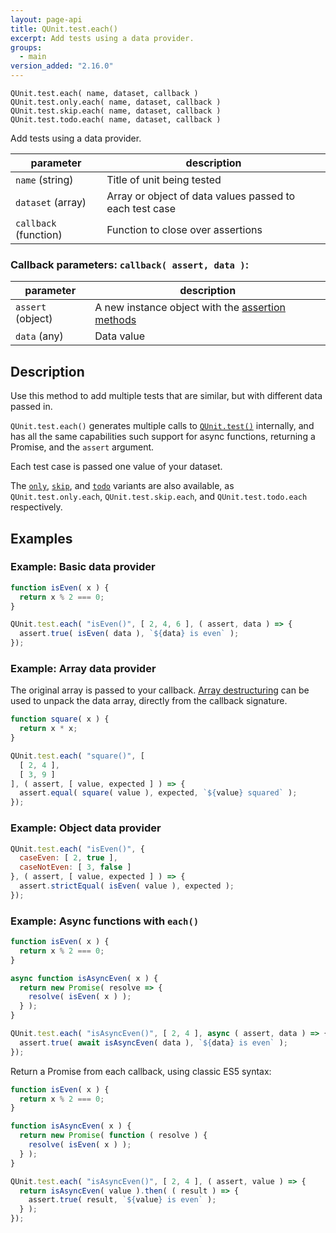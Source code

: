 ```yaml
---
layout: page-api
title: QUnit.test.each()
excerpt: Add tests using a data provider.
groups:
  - main
version_added: "2.16.0"
---
```


`QUnit.test.each( name, dataset, callback )`<br>
`QUnit.test.only.each( name, dataset, callback )`<br>
`QUnit.test.skip.each( name, dataset, callback )`<br>
`QUnit.test.todo.each( name, dataset, callback )`

Add tests using a data provider.

| parameter | description |
|-----------|-------------|
| `name` (string) | Title of unit being tested |
| `dataset` (array) | Array or object of data values passed to each test case |
| `callback` (function) | Function to close over assertions |

### Callback parameters: `callback( assert, data )`:

| parameter | description |
|-----------|-------------|
| `assert` (object) | A new instance object with the [assertion methods](../assert/index.md) |
| `data` (any) | Data value |

## Description

Use this method to add multiple tests that are similar, but with different data passed in.

`QUnit.test.each()` generates multiple calls to [`QUnit.test()`](./test.md) internally, and has all the same capabilities such support for async functions, returning a Promise, and the `assert` argument.

Each test case is passed one value of your dataset.

The [`only`](./test.only.md), [`skip`](./test.skip.md), and [`todo`](./test.todo.md) variants are also available, as `QUnit.test.only.each`, `QUnit.test.skip.each`, and `QUnit.test.todo.each` respectively.

## Examples

### Example: Basic data provider

```js
function isEven( x ) {
  return x % 2 === 0;
}

QUnit.test.each( "isEven()", [ 2, 4, 6 ], ( assert, data ) => {
  assert.true( isEven( data ), `${data} is even` );
});
```

### Example: Array data provider

The original array is passed to your callback. [Array destructuring](https://developer.mozilla.org/en-US/docs/Web/JavaScript/Reference/Operators/Destructuring_assignment) can be used to unpack the data array, directly from the callback signature.


```js
function square( x ) {
  return x * x;
}

QUnit.test.each( "square()", [
  [ 2, 4 ],
  [ 3, 9 ]
], ( assert, [ value, expected ] ) => {
  assert.equal( square( value ), expected, `${value} squared` );
});
```

### Example: Object data provider

```js
QUnit.test.each( "isEven()", {
  caseEven: [ 2, true ],
  caseNotEven: [ 3, false ]
}, ( assert, [ value, expected ] ) => {
  assert.strictEqual( isEven( value ), expected );
});
```

### Example: Async functions with `each()`

```js
function isEven( x ) {
  return x % 2 === 0;
}

async function isAsyncEven( x ) {
  return new Promise( resolve => {
    resolve( isEven( x ) );
  } );
}

QUnit.test.each( "isAsyncEven()", [ 2, 4 ], async ( assert, data ) => {
  assert.true( await isAsyncEven( data ), `${data} is even` );
});
```

Return a Promise from each callback, using classic ES5 syntax:

```js
function isEven( x ) {
  return x % 2 === 0;
}

function isAsyncEven( x ) {
  return new Promise( function ( resolve ) {
    resolve( isEven( x ) );
  } );
}

QUnit.test.each( "isAsyncEven()", [ 2, 4 ], ( assert, value ) => {
  return isAsyncEven( value ).then( ( result ) => {
    assert.true( result, `${value} is even` );
  } );
});
```
